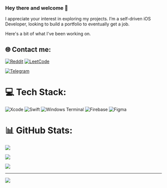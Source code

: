 ### Hey there and welcome 👋

I appreciate your interest in exploring my projects. I’m a self-driven iOS Developer, looking to build a portfolio to eventually get a job. <br/>

Here's a bit of what I've been working on.

## 🌐 Contact me:
[![Reddit](https://img.shields.io/badge/Reddit-%23FF4500.svg?style=for-the-badge&logo=Reddit&logoColor=white)](https://www.reddit.com/user/orthodoxxx_/)
[![LeetCode](https://img.shields.io/badge/LeetCode-000000?style=for-the-badge&logo=LeetCode&logoColor=#d16c06)](https://leetcode.com/orthodoxxx/)

[![Telegram](https://img.shields.io/badge/Telegram-2CA5E0?style=for-the-badge&logo=telegram&logoColor=white)](https://t.me/orthodoxxx03)

# 💻 Tech Stack:
![Xcode](https://img.shields.io/badge/Xcode-007ACC?style=for-the-badge&logo=Xcode&logoColor=white)
![Swift](https://img.shields.io/badge/swift-F54A2A?style=for-the-badge&logo=swift&logoColor=white) 
![Windows Terminal](https://img.shields.io/badge/Windows%20Terminal-%234D4D4D.svg?style=for-the-badge&logo=windows-terminal&logoColor=white)
![Firebase](https://img.shields.io/badge/firebase-%23039BE5.svg?style=for-the-badge&logo=firebase) 
![Figma](https://img.shields.io/badge/figma-%23F24E1E.svg?style=for-the-badge&logo=figma&logoColor=white)
# 📊 GitHub Stats:
![](https://github-readme-stats.vercel.app/api?username=dmitrii-nzrv&theme=dark&hide_border=false&include_all_commits=true&count_private=false)<br/>

![](https://github-readme-stats.vercel.app/api?username=dmitrii-nzrv&show_icons=true&theme=radical)

![](https://quotes-github-readme.vercel.app/api?type=horizontal&theme=radical)

---
[![](https://visitcount.itsvg.in/api?id=dmitrii-nzrv&icon=0&color=0)](https://visitcount.itsvg.in)

